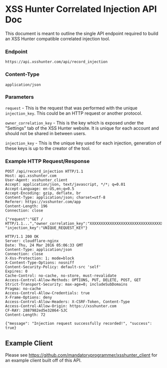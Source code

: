 # XSS Hunter Correlated Injection API Doc
This document is meant to outline the single API endpoint required to build an XSS Hunter compatible correlated injection tool.

### Endpoint
`https://api.xsshunter.com/api/record_injection`
### Content-Type
`application/json`
### Parameters
`request` - This is the request that was performed with the unique `injection_key`. This could be an HTTP request or another protocol.

`owner_correlation_key` - This is the key which is exposed under the "Settings" tab of the XSS Hunter website. It is unique for each account and should not be shared in between users.

`injection_key` - This is the unique key used for each injection, generation of these keys is up to the creator of the tool.

### Example HTTP Request/Response
```http
POST /api/record_injection HTTP/1.1
Host: api.xsshunter.com
User-Agent: xsshunter_client
Accept: application/json, text/javascript, */*; q=0.01
Accept-Language: en-US,en;q=0.5
Accept-Encoding: gzip, deflate, br
Content-Type: application/json; charset=utf-8
Referer: https://xsshunter.com/app
Content-Length: 196
Connection: close

{"request":"GET / HTTP/1.1...","owner_correlation_key":"XXXXXXXXXXXXXXXXXXXXXXXXXXXXXXXXXXXXXXXXXXXXXXXXXXXXXXXXXXXXXXXXXXXXXXXXXXXXXXXXXXXXXXXXXXXXXXXXXXXX", "injection_key":"UNIQUE_REQUEST_KEY"}
```
```http
HTTP/1.1 200 OK
Server: cloudflare-nginx
Date: Thu, 24 Mar 2016 05:06:33 GMT
Content-Type: application/json
Connection: close
X-Xss-Protection: 1; mode=block
X-Content-Type-Options: nosniff
Content-Security-Policy: default-src 'self'
Expires: 0
Cache-Control: no-cache, no-store, must-revalidate
Access-Control-Allow-Methods: OPTIONS, PUT, DELETE, POST, GET
Strict-Transport-Security: max-age=0; includeSubDomains
Pragma: no-cache
Access-Control-Allow-Credentials: true
X-Frame-Options: deny
Access-Control-Allow-Headers: X-CSRF-Token, Content-Type
Access-Control-Allow-Origin: https://xsshunter.com
CF-RAY: 2887982ed5e32864-SJC
Content-Length: 72

{"message": "Injection request successfully recorded!", "success": true}
```

## Example Client
Please see https://github.com/mandatoryprogrammer/xsshunter_client for an example client built off of this API.
